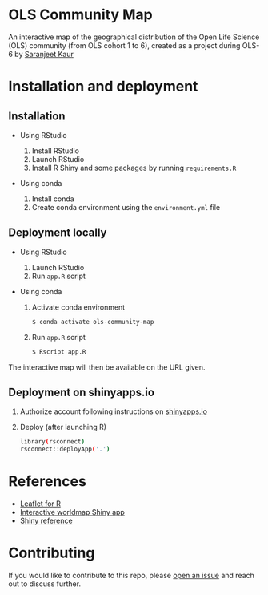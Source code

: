 # OLS Community Map

An interactive map of the geographical distribution of the Open Life Science (OLS) community (from OLS cohort 1 to 6), created as a project during OLS-6 by [Saranjeet Kaur](https://github.com/SaranjeetKaur)

# Installation and deployment

## Installation

- Using RStudio
    1. Install RStudio
    2. Launch RStudio
    3. Install R Shiny and some packages by running `requirements.R`

- Using conda
    1. Install conda
    2. Create conda environment using the `environment.yml` file

## Deployment locally

- Using RStudio
    1. Launch RStudio
    2. Run `app.R` script

- Using conda
    1. Activate conda environment

        ```sh
        $ conda activate ols-community-map
        ```

    2. Run `app.R` script

        ```sh
        $ Rscript app.R
        ```

The interactive map will then be available on the URL given.

## Deployment on shinyapps.io

1. Authorize account following instructions on [shinyapps.io](https://www.shinyapps.io)
2. Deploy (after launching R)

    ```sh
    library(rsconnect)
    rsconnect::deployApp('.')
    ```

# References

- [Leaflet for R](https://rstudio.github.io/leaflet/)
- [Interactive worldmap Shiny app](https://github.com/fverkroost/RStudio-Blogs/blob/master/interactive_worldmap_shiny_app.R)
- [Shiny reference](https://shiny.rstudio.com/reference/shiny/latest/sidebarlayout)

# Contributing

If you would like to contribute to this repo, please [open an issue](https://github.com/SaranjeetKaur/ols_community_map/issues/new/choose) and reach out to discuss further.
